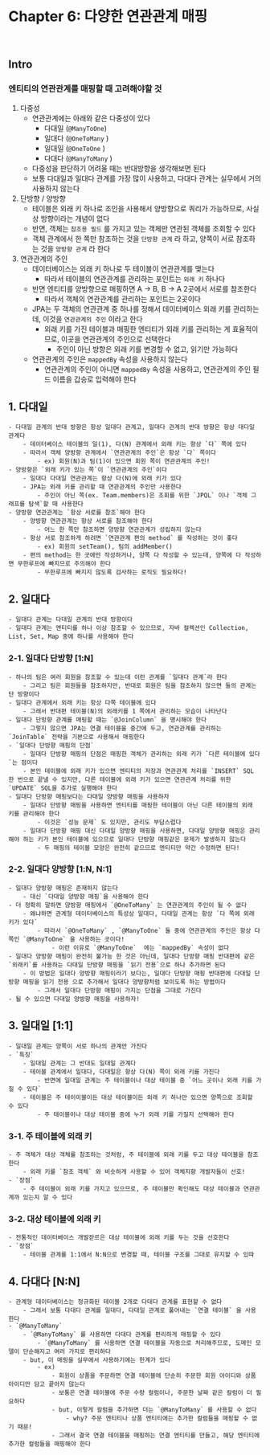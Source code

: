 # Chapter 6: 다양한 연관관계 매핑

<br>

## Intro

### 엔티티의 연관관계를 매핑할 때 고려해야할 것

1. 다중성
    - 연관관계에는 아래와 같은 다중성이 있다
        - 다대일 (`@ManyToOne`)
        - 일대다 (`@OneToMany` )
        - 일대일 (`@OneToOne` )
        - 다대다 (`@ManyToMany` )
    - 다중성을 판단하기 어려울 때는 반대방향을 생각해보면 된다
    - 보통 다대일과 일대다 관계를 가장 많이 사용하고, 다대다 관계는 실무에서 거의 사용하지 않는다
2. 단방향 / 양방향
    - 테이블은 외래 키 하나로 조인을 사용해서 양방향으로 쿼리가 가능하므로, 사실상 방향이라는 개념이 없다
    - 반면, 객체는 `참조용 필드` 를 가지고 있는 객체만 연관된 객체를 조회할 수 있다
    - 객체 관계에서 한 쪽만 참조하는 것을 `단방향 관계` 라 하고, 양쪽이 서로 참조하는 것을 `양방향 관계` 라 한다
3. 연관관계의 주인
    - 데이터베이스는 외래 키 하나로 두 테이블이 연관관계를 맺는다
        - 따라서 테이블의 연관관계를 관리하는 포인트는 `외래 키` 하나다
    - 반면 엔티티를 양방향으로 매핑하면 A → B, B → A 2곳에서 서로를 참조한다
        - 따라서 객체의 연관관계를 관리하는 포인트는 2곳이다
    - JPA는 두 객체의 연관관계 중 하나를 정해서 데이터베이스 외래 키를 관리하는데, 이것을 `연관관계의 주인` 이라고 한다
        - 외래 키를 가진 테이블과 매핑한 엔티티가 외래 키를 관리하는 게 효율적이므로, 이곳을 연관관계의 주인으로 선택한다
            - 주인이 아닌 방향은 외래 키를 변경할 수 없고, 읽기만 가능하다
    - 연관관계의 주인은 `mappedBy` 속성을 사용하지 않는다
        - 연관관계의 주인이 아니면 `mappedBy` 속성을 사용하고, 연관관계의 주인 필드 이름을 갑승로 입력해야 한다

## 1. 다대일

    - 다대일 관계의 반대 방향은 항상 일대다 관계고, 일대다 관계의 반대 방향은 항상 대다일 관계다
        - 데이터베이스 테이블의 일(1), 다(N) 관계에서 외래 키는 항상 `다` 쪽에 있다
        - 따라서 객체 양방향 관계에서 `연관관계의 주인`은 항상 `다` 쪽이다
            - ex) 회원(N)과 팀(1)이 있으면 회원 쪽이 연관관계의 주인!
    - 양방향은 `외래 키가 있는 쪽`이 `연관관계의 주인`이다
        - 일대다 다대일 연관관계는 항상 다(N)에 외래 키가 있다
        - JPA는 외래 키를 관리할 때 연관관계의 주인만 사용한다
            - 주인이 아닌 쪽(ex. Team.members)은 조회를 위한 `JPQL` 이나 `객체 그래프를 탐색`할 때 사용한다
    - 양방향 연관관계는 `항상 서로를 참조`해야 한다
        - 양방향 연관관계는 항상 서로를 참조해야 한다
            - 어느 한 쪽만 참조하면 양방향 연관관계가 성립하지 않는다
        - 항상 서로 참조하게 하려면 `연관관계 편의 method` 를 작성하는 것이 좋다
            - ex) 회원의 setTeam(), 팀의 addMember()
        - 편의 method는 한 곳에만 작성하거나, 양쪽 다 작성할 수 있는데, 양쪽에 다 작성하면 무한루프에 빠지므로 주의해야 한다
            - 무한루프에 빠지지 않도록 검사하는 로직도 필요하다!

## 2. 일대다

    - 일대다 관계는 다대일 관계의 반대 방향이다
    - 일대다 관계는 엔티티를 하나 이상 참조할 수 있으므로, 자바 컬렉션인 Collection, List, Set, Map 중에 하나를 사용해야 한다

### 2-1. 일대다 단방향 [1:N]

    - 하나의 팀은 여러 회원을 참조할 수 있는데 이런 관계를 `일대다 관계`라 한다
        - 그리고 팀은 회원들을 참조하지만, 반대로 회원은 팀을 참조하지 않으면 둘의 관계는 단 방향이다
    - 일대다 관계에서 외래 키는 항상 다쪽 테이블에 있다
        - 그래서 반대편 테이블(N)의 외래키를 1 쪽에서 관리하는 모습이 나타난다
    - 일대다 단방향 관계를 매핑할 때는 `@JoinColumn` 을 명시해야 한다
        - 그렇지 않으면 JPA는 연결 테이블을 중간에 두고, 연관관계를 관리하는 `JoinTable` 전략을 기본으로 사용해서 매핑한다
    - `일대다 단방향 매핑의 단점`
        - 일대다 단방향 매핑의 단점은 매핑한 객체가 관리하는 외래 키가 `다른 테이블에 있다`는 점이다
        - 본인 테이블에 외래 키가 있으면 엔티티의 저장과 연관관계 처리를 `INSERT` SQL 한 번으로 끝낼 수 있지만, 다른 테이블에 외래 키가 있으면 연관관계 처리를 위한 `UPDATE` SQL을 추가로 실행해야 한다
    - 일대다 단방향 매핑보다는 다대일 양방향 매핑을 사용하자
        - 일대다 단방향 매핑을 사용하면 엔티티를 매핑한 테이블이 아닌 다른 테이블의 외래 키를 관리해야 한다
            - 이것은 `성능 문제` 도 있지만, 관리도 부담스럽다
        - 일대다 단방향 매핑 대신 다대일 양방향 매핑을 사용하면, 다대일 양방향 매핑은 관리해야 하는 키가 본인 테이블에 있으므로 일대다 단방향 매핑같은 문제가 발생하지 않는다
            - 두 매핑의 테이블 모양은 완전히 같으므로 엔티티만 약간 수정하면 된다!

### 2-2. 일대다 양방향 [1:N, N:1]

    - 일대다 양방향 매핑은 존재하지 않는다
        - 대신 `다대일 양방향 매핑`을 사용해야 한다
    - 더 정확히 말하면 양방향 매핑에서 `@OneToMany` 는 연관관계의 주인이 될 수 없다
        - 왜냐하면 관계형 데이터베이스의 특성상 일대다, 다대일 관계는 항상 `다 쪽에 외래 키가 있다`
            - 따라서 `@OneToMany` , `@ManyToOne` 둘 중에 연관관계의 주인은 항상 다 쪽인 `@ManyToOne` 을 사용하는 곳이다!
                - 이런 이유로 `@ManyToOne`  에는 `mappedBy` 속성이 없다
    - 일대다 양방향 매핑이 완전히 불가능 한 것은 아닌데, 일대다 단방향 매핑 반대편에 같은 `외래키`를 사용하는 다대일 단방향 매핑을 `읽기 전용`으로 하나 추가하면 된다
        - 이 방법은 일대다 양방향 매핑이라기 보다는, 일대다 단방향 매핑 반대편에 다대일 단방향 매핑을 읽기 전용 으로 추가해서 일대다 양방향처럼 보이도록 하는 방법이다
            - 그래서 일대다 단방향 매핑이 가지는 단점을 그대로 가진다
    - 될 수 있으면 다대일 양방향 매핑을 사용하자!

## 3. 일대일 [1:1]

    - 일대일 관계는 양쪽이 서로 하나의 관계만 가진다
    - `특징`
        - 일대일 관계는 그 반대도 일대일 관계다
        - 테이블 관계에서 일대다, 다대일은 항상 다(N) 쪽이 외래 키를 가진다
            - 반면에 일대일 관계는 주 테이블이나 대상 테이블 중 `어느 곳이나 외래 키를 가질 수 있다`
        - 테이블은 주 테이이블이든 대상 테이블이든 외래 키 하나만 있으면 양쪽으로 조회할 수 있다
            - 주 테이블이나 대상 테이블 중에 누가 외래 키를 가질지 선택해야 한다

### 3-1. 주 테이블에 외래 키

    - 주 객체가 대상 객체를 참조하는 것처럼, 주 테이블에 외래 키를 두고 대상 테이블을 참조한다
        - 외래 키를 `참조 객체` 와 비슷하게 사용할 수 있어 객체지향 개발자들이 선호!
    - `장점`
        - 주 테이블이 외래 키를 가지고 있으므로, 주 테이블만 확인해도 대상 테이블과 연관관계까 있는지 알 수 있다

### 3-2. 대상 테이블에 외래 키

    - 전통적인 데이터베이스 개발잗르은 대상 테이블에 외래 키를 두는 것을 선호한다
    - `장점`
        - 테이블 관계를 1:1에서 N:N으로 변경할 때, 테이블 구조를 그대로 유지할 수 있따

## 4. 다대다 [N:N]

    - 관계형 데이터베이스는 정규화된 테이블 2개로 다대다 관계를 표현할 수 없다
        - 그래서 보통 다대다 관계를 일대다, 다대일 관계로 풀어내는 `연결 테이블` 을 사용한다
    - `@ManyToMany`
        - `@ManyToMany` 를 사용하면 다대다 관계를 편리하게 매핑할 수 있다
            - `@ManyToMany` 를 사용하면 연결 테이블을 자동으로 처리해주므로, 도메인 모델이 단순해지고 여러 가지로 편리하다
        - but, 이 매핑을 실무에서 사용하기에는 한계가 있다
            - ex)
                - 회원이 상품을 주문하면 연결 테이블에 단순히 주문한 회원 아이디와 상품 아이디만 담고 끝아지 않는다
                - 보통은 연결 테이블에 주문 수량 컬럼이나, 주문한 날짜 같은 칼럼이 더 필요하다
                - but, 이렇게 칼럼을 추가하면 더는 `@ManyToMany` 를 사용할 수 없다
                    - why? 주문 엔티티나 상품 엔티티에는 추가한 컬럼들을 매핑할 수 없기 때문!
                - 그래서 결국 연결 테이블을 매핑하는 연결 엔티티를 만들고, 해당 엔티티에 추가한 컬럼들을 매핑해야 한다
